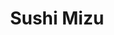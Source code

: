 ---
layout: place
title: "Sushi Mizu"
permalink: /connecticut/new-haven/sushi-mizu.html
stateAbbr: CT
stateName: Connecticut
cityName: New Haven
seo:
  name: "Sushi Mizu"
  type: Restaurant
  links: https://eatsushimizu.com/
description: "Unpretentious venue featuring an ample sushi menu, plus familiar Japanese entrees & noodles. Sushi Mizu serves delicious sushi in New Haven, Connecticut. Try fresh Japanese dishes for a great dining experience. Available for takeout, delivery, lunch, and dinner."
place_id: ChIJy6Ag3rHZ54kR8rgs0XQVYko
photos:
  - name: >-
      places/ChIJy6Ag3rHZ54kR8rgs0XQVYko/photos/AeeoHcK08kxQ7zs0P8RVd1dZNeWUEHP_96V0O7sjgxbsKApNPMLqTfzAC5wxDuNtu9MNpeKTlDKbK7BJ_ibLRdapSzMLQgytoVbi4iLdYkmBBrRaTR4iMEMA4o9rXtdqs8NJM5xU01NP4ibr906TB5W1YUAw2m--a2F4DXUTM4jn9UclGW2HO9Zm75coMQRRerBGtqOh43KqNQ4-d3kpxrOF4aDYno_ELeus_vMAcaGIz20MeBeUT1Nn0oOCOr-0p-GYfNkFvQprmQR9lJ0j64CBtFgHOXMM14Lf-SDWexOJyBPjs5T07opaQXtAjcVEaWkGufTRuDjWKRP_WfEhsLGhjEfmCvhLZGe7driCSqi_C_SH3evdj-yfhtwVwuKOh2NvuLFkOzzjsQDWTp2aabOEmpaZ4DCTLENrJSe8vGac5_oQRA
    widthPx: 4032
    heightPx: 3024
    authorAttributions:
      - displayName: William B
        uri: https://maps.google.com/maps/contrib/117357934109968920270
        photoUri: >-
          https://lh3.googleusercontent.com/a-/ALV-UjUSoM_OpenVza6GJOwjymKICWBm6_bFeVenSYgwa4OZF5LrfoIz=s100-p-k-no-mo
    flagContentUri: >-
      https://www.google.com/local/imagery/report/?cb_client=maps_api_places.places_api&image_key=!1e10!2sCIHM0ogKEICAgID4uLOJNw&hl=en-US
    googleMapsUri: >-
      https://www.google.com/maps/place//data=!3m4!1e2!3m2!1sCIHM0ogKEICAgID4uLOJNw!2e10!4m2!3m1!1s0x89e7d9b1de20a0cb:0x4a621574d12cb8f2
  - name: >-
      places/ChIJy6Ag3rHZ54kR8rgs0XQVYko/photos/AeeoHcKJL4ndY0Z27gq0qlT735MXuta9vVMl6EglpxUyo6qm8MC95arAhlUsG7AYF8Hk4BWspcClVYn_kPwF2zUxgkZbolpNGrjYPZLGNOfqV_S3d-lRLS3u3tNPTTgqosk2TmYOMkjmCv9OHJ7D1UpIJw7dO8V8Qxm6H4RSYkgPxTZb6qNRMoWoop-t9a7cMQOJJdcYR3oY_pVC8V7M3vHy1IsBcskUngXdSRQHwF_zpe3WTGQMiTFzSl8Fgx0b-Jna05QJ4yTxpV8uzSt6YlG4vorB9Yaa-xTl05GuTCAY47-dergFoSnhj8LPDDIy1b5bqQljOIAvj2IMvrXzu8OCEJh9B-z9Ssev_r27X8jW9wdDMTvYoCeicmk4RqpAjfXMJYsfaSawWfuchRBimsfa1okz6WfgHZU-pSRVrVQVrkHZJQ
    widthPx: 3024
    heightPx: 4032
    authorAttributions:
      - displayName: Tony Nguyen
        uri: https://maps.google.com/maps/contrib/101192039170076457688
        photoUri: >-
          https://lh3.googleusercontent.com/a-/ALV-UjW27Xepj5XfS2rHWQNoltVe6_1LBn7bkBsIRIwYJu5qlmK13w=s100-p-k-no-mo
    flagContentUri: >-
      https://www.google.com/local/imagery/report/?cb_client=maps_api_places.places_api&image_key=!1e10!2sCIHM0ogKEICAgIDRhuexBQ&hl=en-US
    googleMapsUri: >-
      https://www.google.com/maps/place//data=!3m4!1e2!3m2!1sCIHM0ogKEICAgIDRhuexBQ!2e10!4m2!3m1!1s0x89e7d9b1de20a0cb:0x4a621574d12cb8f2
  - name: >-
      places/ChIJy6Ag3rHZ54kR8rgs0XQVYko/photos/AeeoHcKNsU0dq250zj1aArF56h4MuW3RCW0uwqfZ_ZZnE4LVE_2hm__8dmJBQPfrq62aarVV22iu3KJ5LJomlfRvU9yPX2AJLyA1pHP_nBRffUg4OKAaXLvWSAEUtEo2QcV3kHp_ZZqk8XnAE-2yTAGydlQ-oWaF6Sh7up0WH_NIrepRq-q_lTcGAgJxHTclWEQlyJOFDZIEgR92vnasHDBbguLdVEi9q6-Cqy1a9BLOXC3nhdMReITW3at4oe6P_1qjjGN8eP8X7aMHmv-tnO3X-Af6Xr2HRL_HWSiQ-xZbtFt5TDo9ytBhVJQAYkGAqb3gZnZA9uwpNvk5HIdaY8B7kvPCgO6TyDnJW5QD6O-VCnSFKgRRRpDUvNbxCvVWy-wtzwt7vDIvTaB6fMRDIWGKYJjKHidC8RIDxQQ7_Zn8KII
    widthPx: 3024
    heightPx: 4032
    authorAttributions:
      - displayName: Caitlin
        uri: https://maps.google.com/maps/contrib/114072624236159336591
        photoUri: >-
          https://lh3.googleusercontent.com/a/ACg8ocKnAeWpAEEPAmva7tIID-AghhmOjgvkIKhTYc7QD93tcmK2xHzs=s100-p-k-no-mo
    flagContentUri: >-
      https://www.google.com/local/imagery/report/?cb_client=maps_api_places.places_api&image_key=!1e10!2sCIHM0ogKEICAgICHq8b5cg&hl=en-US
    googleMapsUri: >-
      https://www.google.com/maps/place//data=!3m4!1e2!3m2!1sCIHM0ogKEICAgICHq8b5cg!2e10!4m2!3m1!1s0x89e7d9b1de20a0cb:0x4a621574d12cb8f2
  - name: >-
      places/ChIJy6Ag3rHZ54kR8rgs0XQVYko/photos/AeeoHcIzXqwPeDEv6pQAH_o4hpX8K7QoCgS0d6JgOCR-uG6YsN3gGZaT0FrmjfuH7VceAp39qLvIrW3Xvf4iHIU7ndDTn_qzupZ9rjSGOqtAC_DW1O0l82TLNFLqc4DgU59_igYoINlUrtjSSbbBNG_4eVAdJEValFRq2lmC4FxNgqSqJXygBW4En7XfhO3FDTQBi7b824BHeos2uIciWg0a-VRnIvcwOs2M2elbL3EkW03BU4NT6eaaS0fBeL0-9JgeX5UzBBoU2k7N4ypr_D5oU0UEVf7p2fSF0BSRfb_xXr5k5kgGy-dEOiCLyT_G8FxS0AyS1h5VQZ1dIFAfIZ6LLsMYMZo9U6YujiD6pynrZYDMZG57qAdCrv_YQ6kC9BAzcZKHnSqhzi2oO-0iXL3F0kooVKjC245L9LN-ZNy7TgFC6nL8
    widthPx: 3024
    heightPx: 4032
    authorAttributions:
      - displayName: Francisco J. Tamayo
        uri: https://maps.google.com/maps/contrib/105775601959496147065
        photoUri: >-
          https://lh3.googleusercontent.com/a-/ALV-UjWSSl9fC747eBD81SOi71sh-EVw5gskqp46kBFx_JZVAqcCB7Bm=s100-p-k-no-mo
    flagContentUri: >-
      https://www.google.com/local/imagery/report/?cb_client=maps_api_places.places_api&image_key=!1e10!2sCIHM0ogKEICAgIDEi5OziAE&hl=en-US
    googleMapsUri: >-
      https://www.google.com/maps/place//data=!3m4!1e2!3m2!1sCIHM0ogKEICAgIDEi5OziAE!2e10!4m2!3m1!1s0x89e7d9b1de20a0cb:0x4a621574d12cb8f2
  - name: >-
      places/ChIJy6Ag3rHZ54kR8rgs0XQVYko/photos/AeeoHcLOFalh8Ou1xjmDOa6Cd_PNpIciucleHlHA6Z6tWo1h-oHsDFsU1qTcx2qGtbQPLrNew8QUH6v1YfYOg1L-egs5lYgm2GLzW-ejrbi7FZx8sj-k5DJGKxV9-Rss-3lrX-RCqWceDOS7oLUPQc1oZRldx-TOyJobmUdKm36tFiHH0oGjwtCSpnOa8LzChIWab0gkO2HWVJbkCaeVDujnNox3KRDwPEXXtyDMT2HHKvzlmm1HholA-k_vaK8KbiiSM9MukM7IhKZbMtfZG4OZAEzTzZJGucfxl87CuO0LK0pV3UC3_x_Gyfh7C2qLke8GhHeJT659Rzt7bBuCqmk86BcVDBStrYwIMfmJQ23by_PXQpzEsVQRmNQ7BwgxuVmc3TyyDTibmi3RhSZm1QpB6osQdvHyeZZ6yE2HoifFiBq8uA
    widthPx: 4160
    heightPx: 3120
    authorAttributions:
      - displayName: Jerald Lim
        uri: https://maps.google.com/maps/contrib/112577035205059113026
        photoUri: >-
          https://lh3.googleusercontent.com/a-/ALV-UjUrYcJEpIzDeOd0C-fZ2M9h5j44fK7-wcZebjcJkZClXtnr-0pU8w=s100-p-k-no-mo
    flagContentUri: >-
      https://www.google.com/local/imagery/report/?cb_client=maps_api_places.places_api&image_key=!1e10!2sCIHM0ogKEICAgICEsv6ZUA&hl=en-US
    googleMapsUri: >-
      https://www.google.com/maps/place//data=!3m4!1e2!3m2!1sCIHM0ogKEICAgICEsv6ZUA!2e10!4m2!3m1!1s0x89e7d9b1de20a0cb:0x4a621574d12cb8f2
  - name: >-
      places/ChIJy6Ag3rHZ54kR8rgs0XQVYko/photos/AeeoHcIhckKmHPdnkhxa3wcwV4UdGj293gjrW3YAgGVOWltw7flJta2SlEoNikuFTL499MxCoiALANkbb5foHjbZBX_omxN9Q_Cb2F9AAFfMAvxlndZmfzyPXmjQwtr5yONc2So7zeN2jorkKyeCrY3lPb8zqXW5aYWrRr1mJUGJ0K0Z2GWgrzJ_L4mTLroESJ71ckgSexVNQ9nDpTrqXC5MAtPYPO5mLXIFskOuLUn5nXzOHedJSXTwcf37kVrSzHxmKe9gHdItwUuZGKnh2gzdpoLXUZfV4lV1d84JQfovwLeJrau_lPi9PUAXTqtizoFDiNxNafqpf5iG_s1gUVnzguTRCX9DPrqE9xgB13UqgnPBQG0li-HN5bgmzXK_2F2OkgBKq5k_WskoovoGnXUkyqNsnM_XMHcTsl2kRbPSRpDelR0
    widthPx: 3024
    heightPx: 4032
    authorAttributions:
      - displayName: Angeline Vargas
        uri: https://maps.google.com/maps/contrib/101962637847981502696
        photoUri: >-
          https://lh3.googleusercontent.com/a-/ALV-UjVA9t2sNcpHZbYHNeqjHo96LBwcqhIGnQB_sw1uSfdLB_powh9c=s100-p-k-no-mo
    flagContentUri: >-
      https://www.google.com/local/imagery/report/?cb_client=maps_api_places.places_api&image_key=!1e10!2sCIHM0ogKEICAgMCQucacngE&hl=en-US
    googleMapsUri: >-
      https://www.google.com/maps/place//data=!3m4!1e2!3m2!1sCIHM0ogKEICAgMCQucacngE!2e10!4m2!3m1!1s0x89e7d9b1de20a0cb:0x4a621574d12cb8f2
  - name: >-
      places/ChIJy6Ag3rHZ54kR8rgs0XQVYko/photos/AeeoHcKQ886wvWfTQvfoit1Q_wDzTWaAjiNXxCMll-wPStTql26J_prptGSjF6A5rVGPyTe6g34EtnJG6N4SemXNAIsAV-qkds-X3lZlB4iB5Y2wpvmz2DJJXrzeTCYdm5v_0II88sfXt-7Wcj-KuNEPk6fXSm4OlCnsVYU8ctzAGAlbfhl97GcX6b-jwOehtGvCYJj2Cvx911lLZD-nGdpd0lWGsgnOZGEC__xGnQcPgHPRWvnUsWr_n-UDgDFpN3ZDBKd5vHG_DkpPCna8d86AMYeUJOLDyy_Zg_jpusLBRuAaGbenHEblX-aDRQ9b-dV6Brfo2eHKb0wPX1kZlOXxX4zQJzzGkAupMr2DqFrBtl6W98Pj8xTbB0RYFxGE6_0ncTOnJNPKx4GU6l5PQeiiZ9RpbNlMzZwS6IrgYSL58xa0hQ
    widthPx: 4032
    heightPx: 3024
    authorAttributions:
      - displayName: Minjae Kim
        uri: https://maps.google.com/maps/contrib/110803934302055694504
        photoUri: >-
          https://lh3.googleusercontent.com/a/ACg8ocL9xjFAmgn1zJqu4u-_irhigtcIDvT8tsRRpOdf29Tusy3nsA=s100-p-k-no-mo
    flagContentUri: >-
      https://www.google.com/local/imagery/report/?cb_client=maps_api_places.places_api&image_key=!1e10!2sCIHM0ogKEICAgIDEgcbIQA&hl=en-US
    googleMapsUri: >-
      https://www.google.com/maps/place//data=!3m4!1e2!3m2!1sCIHM0ogKEICAgIDEgcbIQA!2e10!4m2!3m1!1s0x89e7d9b1de20a0cb:0x4a621574d12cb8f2
  - name: >-
      places/ChIJy6Ag3rHZ54kR8rgs0XQVYko/photos/AeeoHcJKM90Sha70VjWZCzxB_18xL9YxUajw1q9TRv8f_PaUzngTfh3mVfoBsCrWToF5sNu6iALMny2QumDOjzMS4Hkc_q5byj3BqrIuDhcE_DNbS3nUq0e2biaE0H2gsLt0vHOR5GQTQl0hornLwELyjliGFQbf8RGbnnO-fhK8k7rykXib8oEnoM7jfQU87VJGpp2qrMvjjQ0TolT2Ym5tdiUN8NVAAjhzmu8lEquPjZChZP3FFlZg3PfSrg4VYecvF00fqnob5pPnRTVrWlJOOoZdrVSndL0hpNWNEJozFtemh07nlrNqkhju9jLdioshptGttnGUtYMrSQMju-TLbzl_1zsQHxapmkgYCgYXIw6FjyBySu-7Zv_u-OenPmx02-ZtnXAl46wqBbevDRu0wv4_59gT0XLUFNSyi31nLMkYBw
    widthPx: 3024
    heightPx: 4032
    authorAttributions:
      - displayName: shelima dickerson
        uri: https://maps.google.com/maps/contrib/113096288093891658532
        photoUri: >-
          https://lh3.googleusercontent.com/a-/ALV-UjWisINvHCJpYTapB6REt_VssRmS1-isGmPAPZLmydZJRZX8WkA=s100-p-k-no-mo
    flagContentUri: >-
      https://www.google.com/local/imagery/report/?cb_client=maps_api_places.places_api&image_key=!1e10!2sCIHM0ogKEICAgID25LDEbg&hl=en-US
    googleMapsUri: >-
      https://www.google.com/maps/place//data=!3m4!1e2!3m2!1sCIHM0ogKEICAgID25LDEbg!2e10!4m2!3m1!1s0x89e7d9b1de20a0cb:0x4a621574d12cb8f2
  - name: >-
      places/ChIJy6Ag3rHZ54kR8rgs0XQVYko/photos/AeeoHcJzvlsaX2b59ispNqqINMpYjYppCjKyah69jPNysdLNRrrY6ImI_c3NsVOI63s2ZC5PFwR4sz3u-v8FaUyowuYecPU6YiuQbhg4xd-tdlj1ulRg9HqFWEgGyRg6xomM1AENyr8fPteXYerLjKfDEroHIcrhD8OAAcbbmj1HPbebGJXYxGOWW-3WWkWniygmdG32npwmMnsaEWfR6wGNzkaTY7eNArN54hriJvd0zq5YKR7U-yuyhmLD7bLkSsJSBlY67GchOi_phFYOkCkr136WV9mIvyffCLGoNi5yFoNpszJzUNzq5VxBBoEurFWW3u4mS4XdoyT4BFtEfcze-idMpchdk0nXvCM2cJHYooDGkO7zhC_pJbfd3PL3wFQx9tDNi-5r_dK8Ii8FL6jDKP9DtMBzvfZ6X1VVsjwdBBg
    widthPx: 3000
    heightPx: 4000
    authorAttributions:
      - displayName: Tom L
        uri: https://maps.google.com/maps/contrib/105807936103816707596
        photoUri: >-
          https://lh3.googleusercontent.com/a/ACg8ocK9ThYVlPln8dnN7dTmFhFRcd8-M1bvkta2wMFOhEt4LKd9Lg=s100-p-k-no-mo
    flagContentUri: >-
      https://www.google.com/local/imagery/report/?cb_client=maps_api_places.places_api&image_key=!1e10!2sCIHM0ogKEICAgICJwa7Ubg&hl=en-US
    googleMapsUri: >-
      https://www.google.com/maps/place//data=!3m4!1e2!3m2!1sCIHM0ogKEICAgICJwa7Ubg!2e10!4m2!3m1!1s0x89e7d9b1de20a0cb:0x4a621574d12cb8f2
  - name: >-
      places/ChIJy6Ag3rHZ54kR8rgs0XQVYko/photos/AeeoHcLoKGm4q3hUGZEpgMbAT7OWTMXSXV3Lj8hWI9MNMVDxUEys_7yOJFw3kRe72dXFv0mZmIWyM_Vd0bap8PnxKS0BLLbHqcYViMgwRSAm-oDsXR5j10_4Et4107Bp8sSEkJSbbrAIbQr3YAs58Qx0C9Xo99mmSVGDLAEmvPsWfJZeutjPCy_XSEjSLRUkRfUlcNxDPiM4VskY-zp4wJl_jOZf8U5AWPQp0A0kO4PFibBtI2MOGTQBqd0ahM0y4_Xb9ScyayvmlU_alhdCxDyUBEdC-_zY5XubbXBedytPbjoc76USt2cEvdGnYuO1mUlMi99kJQIANn2XwBh8KwVTQ5pnjhzVGya3Pmhdc_T34dkY86WEJ_x8OYmgf70Rh4gAOklRcidefVAJ64cw-FNDRyH2N-r5Fl1FK9AhU4ZJ4Akd0A
    widthPx: 3024
    heightPx: 4032
    authorAttributions:
      - displayName: Angeline Vargas
        uri: https://maps.google.com/maps/contrib/101962637847981502696
        photoUri: >-
          https://lh3.googleusercontent.com/a-/ALV-UjVA9t2sNcpHZbYHNeqjHo96LBwcqhIGnQB_sw1uSfdLB_powh9c=s100-p-k-no-mo
    flagContentUri: >-
      https://www.google.com/local/imagery/report/?cb_client=maps_api_places.places_api&image_key=!1e10!2sCIHM0ogKEICAgMCQucacXg&hl=en-US
    googleMapsUri: >-
      https://www.google.com/maps/place//data=!3m4!1e2!3m2!1sCIHM0ogKEICAgMCQucacXg!2e10!4m2!3m1!1s0x89e7d9b1de20a0cb:0x4a621574d12cb8f2
address: 47 Whalley Ave, New Haven, CT 06511, USA
street: 47 Whalley Ave
city: New Haven
state: CT
zip: '06511'
country: USA
neighborhood: Dixwell
latitude: '41.313748'
longitude: '-72.933944'
accessibility_options:
  wheelchairAccessibleEntrance: true
  wheelchairAccessibleRestroom: true
  wheelchairAccessibleSeating: true
business_status: OPERATIONAL
name: Sushi Mizu
google_maps_links:
  directionsUri: >-
    https://www.google.com/maps/dir//''/data=!4m7!4m6!1m1!4e2!1m2!1m1!1s0x89e7d9b1de20a0cb:0x4a621574d12cb8f2!3e0
  placeUri: https://maps.google.com/?cid=5359870097994070258
  writeAReviewUri: >-
    https://www.google.com/maps/place//data=!4m3!3m2!1s0x89e7d9b1de20a0cb:0x4a621574d12cb8f2!12e1
  reviewsUri: >-
    https://www.google.com/maps/place//data=!4m4!3m3!1s0x89e7d9b1de20a0cb:0x4a621574d12cb8f2!9m1!1b1
  photosUri: >-
    https://www.google.com/maps/place//data=!4m3!3m2!1s0x89e7d9b1de20a0cb:0x4a621574d12cb8f2!10e5
primary_type: Restaurant
opening_hours:
  regular: null
  current: null
secondary_opening_hours:
  regular:
    weekdayDescriptions: null
    type: null
  current:
    weekdayDescriptions: null
    type: null
phone: (203) 777-9888
price_level: PRICE_LEVEL_MODERATE
price_range: $10 &ndash; $20
rating: '3.0'
rating_count: 125
website: https://eatsushimizu.com/
reviews:
  - name: >-
      places/ChIJy6Ag3rHZ54kR8rgs0XQVYko/reviews/ChZDSUhNMG9nS0VJQ0FnTUNRdWNhY2JnEAE
    relativePublishTimeDescription: a month ago
    rating: 5
    text:
      text: >-
        I dined in today with a friend of mine. The food was incredible and the
        staff was so kind and attentive.  The Spicy Crab roll was my absolute
        favorite! It was so refreshing yet tasty. My friend enjoyed her Chicken
        Tempura Roll, the serving size was so big she couldn’t finish it but it
        was delicious. The Mango Sticky rice was sweet and tasty, the mangoes
        were very ripe and cold as well. We will be coming here more often as
        regulars and hope to try more on the menu!
      languageCode: en
    originalText:
      text: >-
        I dined in today with a friend of mine. The food was incredible and the
        staff was so kind and attentive.  The Spicy Crab roll was my absolute
        favorite! It was so refreshing yet tasty. My friend enjoyed her Chicken
        Tempura Roll, the serving size was so big she couldn’t finish it but it
        was delicious. The Mango Sticky rice was sweet and tasty, the mangoes
        were very ripe and cold as well. We will be coming here more often as
        regulars and hope to try more on the menu!
      languageCode: en
    authorAttribution:
      displayName: Angeline Vargas
      uri: https://www.google.com/maps/contrib/101962637847981502696/reviews
      photoUri: >-
        https://lh3.googleusercontent.com/a-/ALV-UjVA9t2sNcpHZbYHNeqjHo96LBwcqhIGnQB_sw1uSfdLB_powh9c=s128-c0x00000000-cc-rp-mo
    publishTime: '2025-03-06T00:37:30.517083Z'
    flagContentUri: >-
      https://www.google.com/local/review/rap/report?postId=ChZDSUhNMG9nS0VJQ0FnTUNRdWNhY2JnEAE&d=17924085&t=1
    googleMapsUri: >-
      https://www.google.com/maps/reviews/data=!4m6!14m5!1m4!2m3!1sChZDSUhNMG9nS0VJQ0FnTUNRdWNhY2JnEAE!2m1!1s0x89e7d9b1de20a0cb:0x4a621574d12cb8f2
  - name: >-
      places/ChIJy6Ag3rHZ54kR8rgs0XQVYko/reviews/ChdDSUhNMG9nS0VJQ0FnSUNIcThiNTBnRRAB
    relativePublishTimeDescription: 7 months ago
    rating: 2
    text:
      text: >-
        Food was edible and that’s all I can say about it. Was not enjoyable in
        any way though. Flavor wise the fish wasn’t what I wanted it to be but I
        really tried to mind over matter it. But it wasn’t good. The sweet
        potato roll had a lot of filling which, while generous, was actually too
        much for what it was. Wish it were crispier as well but I know some of
        that is lost in delivery. Sushi did look like whoever rolled it had
        never rolled sushi before. Lastly, the delivery driver did not call,
        text, or update on grubhub that it was delivered, but after reading
        other reviews, I went outside and it was there, on my porch. Delivery
        driver should be letting people know when it’s delivered.
      languageCode: en
    originalText:
      text: >-
        Food was edible and that’s all I can say about it. Was not enjoyable in
        any way though. Flavor wise the fish wasn’t what I wanted it to be but I
        really tried to mind over matter it. But it wasn’t good. The sweet
        potato roll had a lot of filling which, while generous, was actually too
        much for what it was. Wish it were crispier as well but I know some of
        that is lost in delivery. Sushi did look like whoever rolled it had
        never rolled sushi before. Lastly, the delivery driver did not call,
        text, or update on grubhub that it was delivered, but after reading
        other reviews, I went outside and it was there, on my porch. Delivery
        driver should be letting people know when it’s delivered.
      languageCode: en
    authorAttribution:
      displayName: Caitlin
      uri: https://www.google.com/maps/contrib/114072624236159336591/reviews
      photoUri: >-
        https://lh3.googleusercontent.com/a/ACg8ocKnAeWpAEEPAmva7tIID-AghhmOjgvkIKhTYc7QD93tcmK2xHzs=s128-c0x00000000-cc-rp-mo-ba2
    publishTime: '2024-09-09T00:38:27.244368Z'
    flagContentUri: >-
      https://www.google.com/local/review/rap/report?postId=ChdDSUhNMG9nS0VJQ0FnSUNIcThiNTBnRRAB&d=17924085&t=1
    googleMapsUri: >-
      https://www.google.com/maps/reviews/data=!4m6!14m5!1m4!2m3!1sChdDSUhNMG9nS0VJQ0FnSUNIcThiNTBnRRAB!2m1!1s0x89e7d9b1de20a0cb:0x4a621574d12cb8f2
  - name: >-
      places/ChIJy6Ag3rHZ54kR8rgs0XQVYko/reviews/ChZDSUhNMG9nS0VJQ0FnSURob3JXV2NnEAE
    relativePublishTimeDescription: a year ago
    rating: 5
    text:
      text: >-
        Just tried Sushi Mizu for takeout for the first time and I have to say
        it was delicious. Very pleasant surprise due to the mixed reviews.


        I will admit walking in made me question if I made the right call. I
        would highly suggest taking out, but undoubtedly the food was great.


        I got the KFC Bao (a must), eel avocado roll, shrimp avocado roll, New
        Haven roll (amazing!), and a Yaki Udon w/ beef (good - think beef lo
        mien not as oily, and had a good array of veggies: mushroom, broccoli,
        zucchini, and carrots).


        All was great, I will be returning, seems like a nice working family.


        Update: second time - still awesome! The Dinner Bento Box is good value.
      languageCode: en
    originalText:
      text: >-
        Just tried Sushi Mizu for takeout for the first time and I have to say
        it was delicious. Very pleasant surprise due to the mixed reviews.


        I will admit walking in made me question if I made the right call. I
        would highly suggest taking out, but undoubtedly the food was great.


        I got the KFC Bao (a must), eel avocado roll, shrimp avocado roll, New
        Haven roll (amazing!), and a Yaki Udon w/ beef (good - think beef lo
        mien not as oily, and had a good array of veggies: mushroom, broccoli,
        zucchini, and carrots).


        All was great, I will be returning, seems like a nice working family.


        Update: second time - still awesome! The Dinner Bento Box is good value.
      languageCode: en
    authorAttribution:
      displayName: Tony Nguyen
      uri: https://www.google.com/maps/contrib/101192039170076457688/reviews
      photoUri: >-
        https://lh3.googleusercontent.com/a-/ALV-UjW27Xepj5XfS2rHWQNoltVe6_1LBn7bkBsIRIwYJu5qlmK13w=s128-c0x00000000-cc-rp-mo-ba2
    publishTime: '2023-04-24T23:35:10.739409Z'
    flagContentUri: >-
      https://www.google.com/local/review/rap/report?postId=ChZDSUhNMG9nS0VJQ0FnSURob3JXV2NnEAE&d=17924085&t=1
    googleMapsUri: >-
      https://www.google.com/maps/reviews/data=!4m6!14m5!1m4!2m3!1sChZDSUhNMG9nS0VJQ0FnSURob3JXV2NnEAE!2m1!1s0x89e7d9b1de20a0cb:0x4a621574d12cb8f2
  - name: >-
      places/ChIJy6Ag3rHZ54kR8rgs0XQVYko/reviews/ChdDSUhNMG9nS0VJQ0FnSUQyNUxERXpnRRAB
    relativePublishTimeDescription: 2 years ago
    rating: 1
    text:
      text: >-
        Really wish I had seen the reviews before ordering. 1. I ordered shrimp
        tempura, and the tempura was cut into these 4 gigantic blocks, and they
        didn’t give me any soy sauce, no, instead they drizzled it on it so some
        of the rice was either soggy with soy sauce or there was none on it. I
        like to dip my sushi myself. And then I also ordered hibachi. It tasted
        like shrimp and broccoli, which honestly that’s exactly what it was.
        Shrimp and broccoli drowning in what tasted like mirin and soy sauce.
        And it also came with white rice. No hibachi fried rice or hibachi
        noodles, just a container of white rice. I would never waste my money
        here ever again.
      languageCode: en
    originalText:
      text: >-
        Really wish I had seen the reviews before ordering. 1. I ordered shrimp
        tempura, and the tempura was cut into these 4 gigantic blocks, and they
        didn’t give me any soy sauce, no, instead they drizzled it on it so some
        of the rice was either soggy with soy sauce or there was none on it. I
        like to dip my sushi myself. And then I also ordered hibachi. It tasted
        like shrimp and broccoli, which honestly that’s exactly what it was.
        Shrimp and broccoli drowning in what tasted like mirin and soy sauce.
        And it also came with white rice. No hibachi fried rice or hibachi
        noodles, just a container of white rice. I would never waste my money
        here ever again.
      languageCode: en
    authorAttribution:
      displayName: shelima dickerson
      uri: https://www.google.com/maps/contrib/113096288093891658532/reviews
      photoUri: >-
        https://lh3.googleusercontent.com/a-/ALV-UjWisINvHCJpYTapB6REt_VssRmS1-isGmPAPZLmydZJRZX8WkA=s128-c0x00000000-cc-rp-mo
    publishTime: '2022-05-06T22:26:38.600756Z'
    flagContentUri: >-
      https://www.google.com/local/review/rap/report?postId=ChdDSUhNMG9nS0VJQ0FnSUQyNUxERXpnRRAB&d=17924085&t=1
    googleMapsUri: >-
      https://www.google.com/maps/reviews/data=!4m6!14m5!1m4!2m3!1sChdDSUhNMG9nS0VJQ0FnSUQyNUxERXpnRRAB!2m1!1s0x89e7d9b1de20a0cb:0x4a621574d12cb8f2
  - name: >-
      places/ChIJy6Ag3rHZ54kR8rgs0XQVYko/reviews/ChZDSUhNMG9nS0VJQ0FnSUNKd1k3NEdBEAE
    relativePublishTimeDescription: a year ago
    rating: 1
    text:
      text: >-
        The food is trash. I got the soggy general tso with gloomy fried rice
        and overcooked hard chunks of pork in it. I haven't had it but I
        wouldn't recommend the sushi either if they can mess up chicken and rice
        so badly.
      languageCode: en
    originalText:
      text: >-
        The food is trash. I got the soggy general tso with gloomy fried rice
        and overcooked hard chunks of pork in it. I haven't had it but I
        wouldn't recommend the sushi either if they can mess up chicken and rice
        so badly.
      languageCode: en
    authorAttribution:
      displayName: Tom L
      uri: https://www.google.com/maps/contrib/105807936103816707596/reviews
      photoUri: >-
        https://lh3.googleusercontent.com/a/ACg8ocK9ThYVlPln8dnN7dTmFhFRcd8-M1bvkta2wMFOhEt4LKd9Lg=s128-c0x00000000-cc-rp-mo
    publishTime: '2023-06-28T16:22:56.445702Z'
    flagContentUri: >-
      https://www.google.com/local/review/rap/report?postId=ChZDSUhNMG9nS0VJQ0FnSUNKd1k3NEdBEAE&d=17924085&t=1
    googleMapsUri: >-
      https://www.google.com/maps/reviews/data=!4m6!14m5!1m4!2m3!1sChZDSUhNMG9nS0VJQ0FnSUNKd1k3NEdBEAE!2m1!1s0x89e7d9b1de20a0cb:0x4a621574d12cb8f2
parking_options:
  valetParking: false
payment_options:
  acceptsCreditCards: true
  acceptsDebitCards: true
  acceptsCashOnly: false
  acceptsNfc: true
allow_dogs: null
curbside_pickup: null
delivery: true
dine_in: true
good_for_children: false
good_for_groups: null
good_for_sports: false
live_music: false
menu_for_children: false
outdoor_seating: false
reservable: true
restroom: true
serves_beer: null
serves_breakfast: false
serves_brunch: null
serves_cocktails: null
serves_coffee: false
serves_dinner: true
serves_dessert: true
serves_lunch: true
serves_vegetarian_food: true
serves_wine: null
takeout: true
summary: >-
  Unpretentious venue featuring an ample sushi menu, plus familiar Japanese
  entrees & noodles.

---